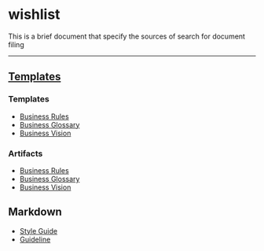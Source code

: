wishlist
========

This is a brief document that specify the sources of search for document filing

--------------------------------------------------------------------------------

[Templates](http://sce.uhcl.edu/helm/rationalunifiedprocess/process/templates.htm)
-------------

### Templates

* [Business Rules](http://sce.uhcl.edu/helm/rationalunifiedprocess/process/artifact/ar_brules.htm)
* [Business Glossary](http://sce.uhcl.edu/helm/rationalunifiedprocess/process/artifact/ar_bgloss.htm)
* [Business Vision](http://sce.uhcl.edu/helm/rationalunifiedprocess/process/artifact/ar_bvsio.htm)

### Artifacts

* [Business Rules](http://sce.uhcl.edu/helm/rup_school_example/wcsoftwareprocessweb/templates/busmodel/pt_brules.htm)
* [Business Glossary](http://sce.uhcl.edu/helm/rup_school_example/wcsoftwareprocessweb/templates/busmodel/pt_bglos.htm)
* [Business Vision](http://sce.uhcl.edu/helm/rup_school_example/wcsoftwareprocessweb/templates/busmodel/pt_bvis.htm)

Markdown
-----------

* [Style Guide](https://github.com/carwin/markdown-styleguide)
* [Guideline](https://github.com/rails/rails/blob/master/guides/source/active_record_basics.md)

